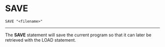 # SAVE
```
SAVE "<filename>"
```
---
The **SAVE** statement will save the current program so that it can later be retrieved with the LOAD statement.